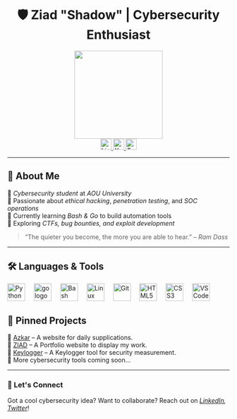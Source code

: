 # <div align="center"> 🛡 Ziad "Shadow" | Cybersecurity Enthusiast </div>  

<div align="center">
  <img height="200" src="https://i.imgur.com/TAHoMni.jpeg"  />
</div>



<div align="center">
  <a href="https://www.linkedin.com/in/ziad-tamer-5b8242311?utm_source=share&utm_campaign=share_via&utm_content=profile&utm_medium=android_app" target="_blank">
    <img src="https://img.shields.io/static/v1?message=LinkedIn&logo=linkedin&label=&color=0077B5&logoColor=white&labelColor=&style=for-the-badge" height="25" alt="LinkedIn" />
  </a>
  <a href="https://www.youtube.com/@ziad_einstein8218" target="_blank">
    <img src="https://img.shields.io/static/v1?message=Youtube&logo=youtube&label=&color=FF0000&logoColor=white&labelColor=&style=for-the-badge" height="25" alt="YouTube" />
  </a>
  <a href="https://x.com/ziad_einst73845" target="_blank">
    <img src="https://img.shields.io/static/v1?message=Twitter&logo=twitter&label=&color=1DA1F2&logoColor=white&labelColor=&style=for-the-badge" height="25" alt="Twitter" />
  </a>
</div>

---

## 👋 About Me  
🔹 *Cybersecurity student* at *AOU University*  
🔹 Passionate about *ethical hacking*, *penetration testing*, and *SOC operations*  
🔹 Currently learning *Bash & Go* to build automation tools  
🔹 Exploring *CTFs, bug bounties, and exploit development*  

> “The quieter you become, the more you are able to hear.” – *Ram Dass*  

---

## 🛠 Languages & Tools  

<div align="left">
  <img src="https://cdn.jsdelivr.net/gh/devicons/devicon/icons/python/python-original.svg" height="40" alt="Python" />
  <img width="12" />
  
<img src="https://cdn.simpleicons.org/go/00ADD8" height="40" alt="go logo"  />
  <img width="12" />
  <img src="https://cdn.jsdelivr.net/gh/devicons/devicon/icons/bash/bash-original.svg" height="40" alt="Bash" />
  <img width="12" />
  <img src="https://cdn.jsdelivr.net/gh/devicons/devicon/icons/linux/linux-original.svg" height="40" alt="Linux" />
  <img width="12" />
  <img src="https://cdn.jsdelivr.net/gh/devicons/devicon/icons/git/git-original.svg" height="40" alt="Git" />
  <img width="12" />
  <img src="https://cdn.jsdelivr.net/gh/devicons/devicon/icons/html5/html5-original.svg" height="40" alt="HTML5" />
  <img width="12" />
  <img src="https://cdn.jsdelivr.net/gh/devicons/devicon/icons/css3/css3-original.svg" height="40" alt="CSS3" />
  <img width="12" />
  <img src="https://cdn.jsdelivr.net/gh/devicons/devicon/icons/vscode/vscode-original.svg" height="40" alt="VS Code" />
</div>





## 📌 Pinned Projects  

<div align="left">

🔹 [Azkar](https://azkar-self.vercel.app/) – A website for daily supplications.  
🔹 [ZIAD](https://ziad-sable.vercel.app/) – A Portfolio website to display my work. <br>
🔹 [Keylogger](https://github.com/ZiadTamer52/Keylogger) – A Keylogger tool for security measurement.<br>
🔹 More cybersecurity tools coming soon...

</div>

---

### 🚀 Let's Connect  
Got a cool cybersecurity idea? Want to collaborate? Reach out on *[LinkedIn](https://www.linkedin.com/in/ziad-tamer-5b8242311?utm_source=share&utm_campaign=share_via&utm_content=profile&utm_medium=android_app), [Twitter](https://x.com/ziad_einst73845)*!

